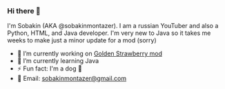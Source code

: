 ### Hi there 👋
I'm Sobakin (AKA @sobakinmontazer). I am a russian YouTuber and also a Python, HTML, and Java developer. I'm very new to Java so it takes me weeks to make just a minor update for a mod (sorry)


- 🔭 I’m currently working on [Golden Strawberry mod](https://github.com/sobakinmontazer/GoldenStrawberry/)
- 🌱 I’m currently learning Java
- ⚡ Fun fact: I'm a dog 🦴
- 📧 Email: sobakinmontazer@gmail.com
